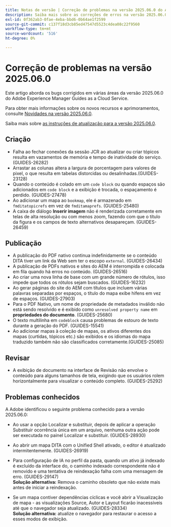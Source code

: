 ```yaml
---
title: Notas de versão | Correção de problemas na versão 2025.06.0 do Adobe Experience Manager Guides
description: Saiba mais sobre as correções de erros na versão 2025.06.0 do Adobe Experience Manager Guides as a Cloud Service.
exl-id: 0f362ab3-0fae-4eba-bbd6-0b64ae1f2599
source-git-commit: c137f18d3cb85ed47547d5523c4dea08c22f9560
workflow-type: tm+mt
source-wordcount: '516'
ht-degree: 0%

---
```


# Correção de problemas na versão 2025.06.0

Este artigo aborda os bugs corrigidos em várias áreas da versão 2025.06.0 do Adobe Experience Manager Guides as a Cloud Service.

Para obter mais informações sobre os novos recursos e aprimoramentos, consulte [Novidades na versão 2025.06.0](whats-new-2025-06-0.md).

Saiba mais sobre [as instruções de atualização para a versão 2025.06.0](upgrade-instructions-2025-06-0.md).

## Criação  

- Falha ao fechar conexões da sessão JCR ao atualizar ou criar tópicos resulta em vazamentos de memória e tempo de inatividade do serviço. (GUIDES-26282)
- Arrastar as colunas altera a largura de porcentagem para valores de pixel, o que resulta em tabelas distorcidas ou desalinhadas.(GUIDES-23128)
- Quando o conteúdo é colado em um `code block` ou quando espaços são adicionados em `code block` e a exibição é trocada, o espaçamento é perdido. (GUIDES-27478)
- Ao adicionar um mapa ao `bookmap`, ele é armazenado em `fmditatopicrefs` em vez de `fmditamaprefs`. (GUIDES-25480)
- A caixa de diálogo **Inserir imagem** não é renderizada corretamente em telas de alta resolução ou com menos zoom, fazendo com que o título da figura e os campos de texto alternativos desapareçam. (GUIDES-26459)


## Publicação

- A publicação do PDF nativo continua indefinidamente se o conteúdo DITA tiver um link da Web sem ter o escopo `external`. (GUIDES-26434)
- A publicação de PDFs nativos e sites do AEM é interrompida e colocada em fila quando há erros no conteúdo. (GUIDES-26516)
- Ao criar uma nova linha de base com um grande número de rótulos, isso impede que todos os rótulos sejam buscados. (GUIDES-16232)
- Ao gerar páginas do site do AEM com títulos que incluem várias palavras separadas por espaços, o título do mapa exibe hifens em vez de espaços. (GUIDES-27903)
- Para o PDF Nativo, um nome de propriedade de metadados inválido não está sendo resolvido e é exibido como `unresolved property name` em **propriedades do documento**. (GUIDES-25680)
- O texto multilinha em `codeblock` causa problemas de estouro de texto durante a geração do PDF. (GUIDES-15541)
- Ao adicionar mapas à coleção de mapas, os ativos diferentes dos mapas (curtidas, tópicos etc.) são exibidos e os idiomas do mapa traduzido também não são classificados corretamente.(GUIDES-25085)


## Revisar

- A exibição de documento na interface de Revisão não envolve o conteúdo para alguns tamanhos de tela, exigindo que os usuários rolem horizontalmente para visualizar o conteúdo completo. (GUIDES-25292)


## Problemas conhecidos

A Adobe identificou o seguinte problema conhecido para a versão 2025.06.0:

- Ao usar a opção Localizar e substituir, depois de aplicar a operação Substituir ocorrência única em um arquivo, nenhuma outra ação pode ser executada no painel Localizar e substituir. (GUIDES-28930)

- Ao abrir um mapa DITA com o Unified Shell ativado, o editor é atualizado intermitentemente. (GUIDES-26919)

- Para configuração de IA no perfil da pasta, quando um ativo já indexado é excluído da interface do, o caminho indexado correspondente não é removido e uma tentativa de reindexação falha com uma mensagem de erro. (GUIDES-29147) <br>**Solução alternativa:** Remova o caminho obsoleto que não existe mais antes de iniciar a reindexação.

- Se um mapa contiver dependências cíclicas e você abrir a Visualização de mapa - as visualizações Source, Autor e Layout ficarão inacessíveis até que o navegador seja atualizado. (GUIDES-28334) <br>**Solução alternativa:** atualize o navegador para restaurar o acesso a esses modos de exibição.
